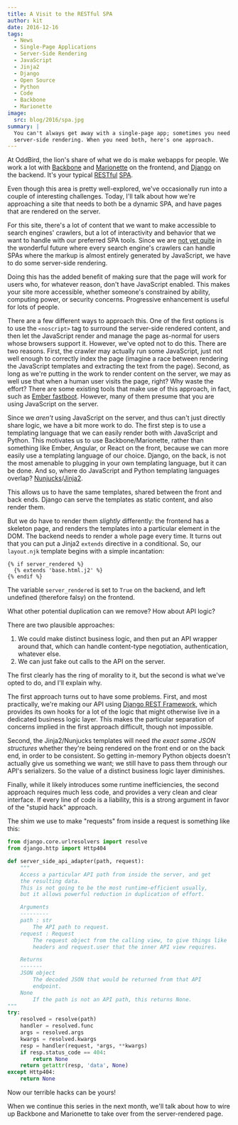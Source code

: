 ```yaml
---
title: A Visit to the RESTful SPA
author: kit
date: 2016-12-16
tags:
  - News
  - Single-Page Applications
  - Server-Side Rendering
  - JavaScript
  - Jinja2
  - Django
  - Open Source
  - Python
  - Code
  - Backbone
  - Marionette
image:
  src: blog/2016/spa.jpg
summary: |
  You can't always get away with a single-page app; sometimes you need
  server-side rendering. When you need both, here's one approach.
---
```


At OddBird, the lion's share of what we do is make webapps for people.
We work a lot with [Backbone] and [Marionette] on the frontend, and
[Django] on the backend. It's your typical [RESTful] [SPA].

Even though this area is pretty well-explored, we've occasionally run
into a couple of interesting challenges. Today, I'll talk about how
we're approaching a site that needs to both be a dynamic SPA, and have
pages that are rendered on the server.

For this site, there's a lot of content that we want to make accessible
to search engines' crawlers, but a lot of interactivity and behavior
that we want to handle with our preferred SPA tools. Since we are [not
yet quite] in the wonderful future where every search engine's crawlers
can handle SPAs where the markup is almost entirely generated by
JavaScript, we have to do some server-side rendering.

Doing this has the added benefit of making sure that the page will work
for users who, for whatever reason, don't have JavaScript enabled. This
makes your site more accessible, whether someone's constrained by
ability, computing power, or security concerns. Progressive enhancement
is useful for lots of people.

There are a few different ways to approach this. One of the first
options is to use the `<noscript>` tag to surround the server-side
rendered content, and then let the JavaScript render and manage the page
as-normal for users whose browsers support it. However, we've opted not
to do this. There are two reasons. First, the crawler may actually run
some JavaScript, just not well enough to correctly index the page
(imagine a race between rendering the JavaScript templates and
extracting the text from the page). Second, as long as we're putting in
the work to render content on the server, we may as well use that when a
human user visits the page, right? Why waste the effort? There are some
existing tools that make use of this approach, in fact, such as [Ember
fastboot]. However, many of them presume that you are using JavaScript
on the server.

Since we *aren't* using JavaScript on the server, and thus can't just
directly share logic, we have a bit more work to do. The first step is
to use a templating language that we can easily render both with
JavaScript and Python. This motivates us to use Backbone/Marionette,
rather than something like Ember, Angular, or React on the front,
because we can more easily use a templating language of our choice.
Django, on the back, is not the most amenable to plugging in your own
templating language, but it can be done. And so, where do JavaScript and
Python templating languages overlap? [Nunjucks]/[Jinja2].

This allows us to have the same templates, shared between the front and
back ends. Django can serve the templates as static content, and also
render them.

But we do have to render them *slightly* differently: the frontend has a
skeleton page, and renders the templates into a particular element in
the DOM. The backend needs to render a whole page every time. It turns
out that you can put a Jinja2 `extends` directive in a conditional. So,
our `layout.njk` template begins with a simple incantation:

```django
{​% if server_rendered %}
  {​% extends 'base.html.j2' %}
{​% endif %}
```

The variable `server_rendered` is set to `True` on the backend, and left
undefined (therefore falsy) on the frontend.

What other potential duplication can we remove? How about API logic?

There are two plausible approaches:

1.  We could make distinct business logic, and then put an API wrapper
    around that, which can handle content-type negotiation,
    authentication, whatever else.
2.  We can just fake out calls to the API on the server.

The first clearly has the ring of morality to it, but the second is what
we've opted to do, and I'll explain why.

The first approach turns out to have some problems. First, and most
practically, we're making our API using [Django REST Framework], which
provides its own hooks for a lot of the logic that might otherwise live
in a dedicated business logic layer. This makes the particular
separation of concerns implied in the first approach difficult, though
not impossible.

Second, the Jinja2/Nunjucks templates will need *the exact same JSON
structures* whether they're being rendered on the front end or on the
back end, in order to be consistent. So getting in-memory Python objects
doesn't actually give us something we want; we still have to pass them
through our API's serializers. So the value of a distinct business logic
layer diminishes.

Finally, while it likely introduces some runtime inefficiencies, the
second approach requires much less code, and provides a very clean and
clear interface. If every line of code is a liability, this is a strong
argument in favor of the "stupid hack" approach.

The shim we use to make "requests" from inside a request is something
like this:

```python
from django.core.urlresolvers import resolve
from django.http import Http404

def server_side_api_adapter(path, request):
    """
    Access a particular API path from inside the server, and get
    the resulting data.
    This is not going to be the most runtime-efficient usually,
    but it allows powerful reduction in duplication of effort.

    Arguments
    ---------
    path : str
        The API path to request.
    request : Request
        The request object from the calling view, to give things like
        headers and request.user that the inner API view requires.

    Returns
    -------
    JSON object
        The decoded JSON that would be returned from that API
        endpoint.
    None
        If the path is not an API path, this returns None.
"""
try:
    resolved = resolve(path)
    handler = resolved.func
    args = resolved.args
    kwargs = resolved.kwargs
    resp = handler(request, *args, **kwargs)
    if resp.status_code == 404:
        return None
    return getattr(resp, 'data', None)
except Http404:
    return None
```

Now our terrible hacks can be yours!

When we continue this series in the next month, we'll talk about how to
wire up Backbone and Marionette to take over from the server-rendered
page.

[Backbone]: http://backbonejs.org/
[Marionette]: http://marionettejs.com/
[Django]: https://www.djangoproject.com/
[RESTful]: https://en.wikipedia.org/wiki/Representational_state_transfer
[SPA]: https://en.wikipedia.org/wiki/Single-page_application
[not yet quite]: https://allotment.digital/learn/technical-seo/advanced-concepts/angularjs-seo/
[Ember fastboot]: https://www.ember-fastboot.com/
[Nunjucks]: https://mozilla.github.io/nunjucks/
[Jinja2]: http://jinja.pocoo.org/docs/dev/
[Django REST Framework]: http://www.django-rest-framework.org/
